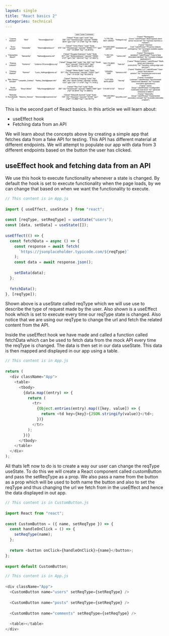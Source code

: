 ```yaml
---
layout: single
title: "React basics 2"
categories: technical
---
```


![Api Fetch](/assets/images/apifetch.png)

This is the second part of React basics. In this article we will learn about:

- useEffect hook
- Fetching data from an API

We will learn about the concepts above by creating a simple app that fetches data from a fake API for testing. This API has different material at different endpoints. We will attempt to populate our app with data from 3 different endpoints based on the button the user has clicked.

## useEffect hook and fetching data from an API

We use this hook to execute functionality whenever a state is changed. By default the hook is set to execute functionality when the page loads, by we can change that based on when we want the functionality to execute.

```javascript
// This content is in App.js

import { useEffect, useState } from "react";

const [reqType, setReqType] = useState("users");
const [data, setData] = useState([]);

useEffect(() => {
  const fetchData = async () => {
    const response = await fetch(
      `https://jsonplaceholder.typicode.com/${reqType}`
    );
    const data = await response.json();

    setData(data);
  };

  fetchData();
}, [reqType]);
```

Shown above is a useState called reqType which we will use use to describe the type of request made by the user. Also shown is a useEffect hook which is set to execute every time our reqType state is changed. Also notice that we are using our reqType to change the url and fetch the related content from the API.

Inside the useEffect hook we have made and called a function called fetchData which can be used to fetch data from the mock API every time the reqType is changed. The data is then set in our data useState. This data is then mapped and displayed in our app using a table.

```javascript
// This content is in App.js

return (
  <div className="App">
    <table>
      <tbody>
        {data.map((entry) => {
          return (
            <tr>
              {Object.entries(entry).map(([key, value]) => {
                return <td key={key}>{JSON.stringify(value)}</td>;
              })}
            </tr>
          );
        })}
      </tbody>
    </table>
  </div>
);
```

All thats left now to do is to create a way our user can change the reqType useState. To do this we will create a React component called customButton and pass the setReqType as a prop. We also pass a name from the button as a prop which will be used to both name the button and also to set the reqType and thus changing the url we fetch from in the useEffect and hence the data displayed in out app.

```javascript
// This content is in CustomButton.js

import React from "react";

const CustomButton = ({ name, setReqType }) => {
  const handleOnClick = () => {
    setReqType(name);
  };

  return <button onClick={handleOnClick}>{name}</button>;
};

export default CustomButton;
```

```javascript
// This content is in App.js

<div className="App">
  <CustomButton name="users" setReqType={setReqType} />

  <CustomButton name="posts" setReqType={setReqType} />

  <CustomButton name="comments" setReqType={setReqType} />

  <table></table>
</div>
```

